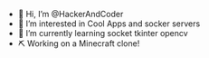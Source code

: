 - 👋 Hi, I’m @HackerAndCoder
- 👀 I’m interested in Cool Apps and socker servers
- 🌱 I’m currently learning socket tkinter opencv
- ⛏️ Working on a Minecraft clone!
<!---
HackerAndCoder/HackerAndCoder is a ✨ special ✨ repository because its `README.md` (this file) appears on your GitHub profile.
You can click the Preview link to take a look at your changes.
--->
